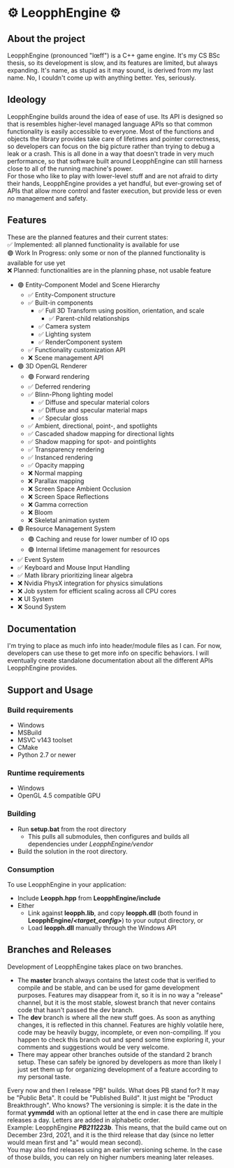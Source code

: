 # ⚙ LeopphEngine ⚙

## About the project
LeopphEngine (pronounced "lœff") is a C++ game engine. It's my CS BSc thesis, so its development is slow, and its features are limited, but always expanding. It's name, as stupid as it may sound, is derived from my last name. No, I couldn't come up with anything better. Yes, seriously.

## Ideology
LeopphEngine builds around the idea of ease of use. Its API is designed so that is resembles higher-level managed language APIs so that common functionality is easily accessible to everyone. Most of the functions and objects the library provides take care of lifetimes and pointer correctness, so developers can focus on the big picture rather than trying to debug a leak or a crash. This is all done in a way that doesn't trade in very much performance, so that software built around LeopphEngine can still harness close to all of the running machine's power.  
For those who like to play with lower-level stuff and are not afraid to dirty their hands, LeopphEngine provides a yet handful, but ever-growing set of APIs that allow more control and faster execution, but provide less or even no management and safety.

## Features
These are the planned features and their current states:  
✅ Implemented: all planned functionality is available for use  
🟣 Work In Progress: only some or non of the planned functionality is available for use yet  
❌ Planned: functionalities are in the planning phase, not usable feature
- 🟣 Entity-Component Model and Scene Hierarchy
  - ✅ Entity-Component structure
  - ✅ Built-in components
    - ✅ Full 3D Transform using position, orientation, and scale
      - ✅ Parent-child relationships
    - ✅ Camera system
    - ✅ Lighting system
    - ✅ RenderComponent system
  - ✅ Functionality customization API
  - ❌ Scene management API
- 🟣 3D OpenGL Renderer
  - 🟣 Forward rendering
  - ✅ Deferred rendering
  - ✅ Blinn-Phong lighting model
    - ✅ Diffuse and specular material colors
    - ✅ Diffuse and specular material maps
    - ✅ Specular gloss
  - ✅ Ambient, directional, point-, and spotlights
  - ✅ Cascaded shadow mapping for directional lights
  - ✅ Shadow mapping for spot- and pointlights
  - ✅ Transparency rendering
  - ✅ Instanced rendering
  - ✅ Opacity mapping
  - ❌ Normal mapping
  - ❌ Parallax mapping
  - ❌ Screen Space Ambient Occlusion
  - ❌ Screen Space Reflections
  - ❌ Gamma correction
  - ❌ Bloom
  - ❌ Skeletal animation system
- 🟣 Resource Management System
  - 🟣 Caching and reuse for lower number of IO ops
  - 🟣 Internal lifetime management for resources
- ✅ Event System
- ✅ Keyboard and Mouse Input Handling
- ✅ Math library prioritizing linear algebra
- ❌ Nvidia PhysX integration for physics simulations
- ❌ Job system for efficient scaling across all CPU cores
- ❌ UI System
- ❌ Sound System

## Documentation
I'm trying to place as much info into header/module files as I can. For now, developers can use these to get more info on specific behaviors. I will eventually create standalone documentation about all the different APIs LeopphEngine provides.

## Support and Usage
### Build requirements
- Windows
- MSBuild
- MSVC v143 toolset
- CMake
- Python 2.7 or newer
### Runtime requirements
- Windows
- OpenGL 4.5 compatible GPU
### Building
- Run **setup.bat** from the root directory
  - This pulls all submodules, then configures and builds all dependencies under *LeopphEngine/vendor*
- Build the solution in the root directory.  
### Consumption
To use LeopphEngine in your application:
- Include **Leopph.hpp** from **LeopphEngine/include**
- Either
  - Link against **leopph.lib**, and copy **leopph.dll** (both found in **LeopphEngine/*<target_config>***) to your output directory, or
  - Load **leopph.dll** manually through the Windows API

## Branches and Releases
Development of LeopphEngine takes place on two branches.  
- The **master** branch always contains the latest code that is verified to compile and be stable, and can be used for game development purposes. Features may disappear from it, so it is in no way a "release" channel, but it is the most stable, slowest branch that never contains code that hasn't passed the dev branch.  
- The **dev** branch is where all the new stuff goes. As soon as anything changes, it is reflected in this channel. Features are highly volatile here, code may be heavily buggy, incomplete, or even non-compiling. If you happen to check this branch out and spend some time exploring it, your comments and suggestions would be very welcome.
- There may appear other branches outside of the standard 2 branch setup. These can safely be ignored by developers as more than likely I just set them up for organizing development of a feature according to my personal taste.  

Every now and then I release "PB" builds. What does PB stand for? It may be "Public Beta". It could be "Published Build". It just might be "Product Breakthrough". Who knows? The versioning is simple: it is the date in the format **yymmdd** with an optional letter at the end in case there are multiple releases a day. Letters are added in alphabetic order.  
Example: LeopphEngine ***PB211223b***. This means, that the build came out on December 23rd, 2021, and it is the third release that day (since no letter would mean first and "a" would mean second).  
You may also find releases using an earlier versioning scheme. In the case of those builds, you can rely on higher numbers meaning later releases.